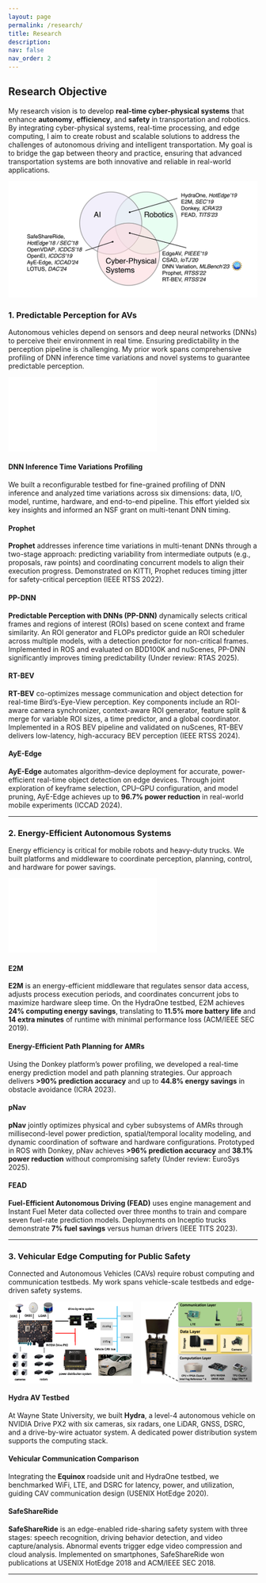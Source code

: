```yaml
---
layout: page
permalink: /research/
title: Research
description: 
nav: false
nav_order: 2
---
```


## Research Objective

My research vision is to develop **real-time cyber-physical systems** that enhance **autonomy**, **efficiency**, and **safety** in transportation and robotics. By integrating cyber-physical systems, real-time processing, and edge computing, I aim to create robust and scalable solutions to address the challenges of autonomous driving and intelligent transportation. My goal is to bridge the gap between theory and practice, ensuring that advanced transportation systems are both innovative and reliable in real-world applications.

![Research Overview](../assets/img/research-overview.png)

<!-- ## Research Highlights

My research interests lie in computing systems for autonomous driving, cyber-physical systems, robotics, and edge computing. By delivering robust AI system solutions with significant societal impact, I aim to enhance the **safety**, **predictability**, and **efficiency** of **real-time cyber-physical systems**, such as autonomous vehicles, trucks, and mobile robots. My work, published in top-tier venues like RTSS, RTAS, ICCAD, ICRA, SEC, HotEdge, TITS, IWC, and IoTJ, addresses these objectives in the autonomous CPS sphere.

Notably, I was among the first in the computing systems community to explore DNN inference time variations in autonomous driving, leading to a **\$600,000 [NSF Grant](https://www.nsf.gov/awardsearch/showAward?AWD_ID=2343601&HistoricalAwards=false)** as Co-PI on multi-tenant DNN timing research. I developed testbeds like **HydraOne** and **Donkey**, programmable and energy-efficient platforms for autonomous mobile robots. My work on fuel-efficient autonomous trucking achieved a **7% reduction in fuel consumption** in real deployments compared to experienced drivers. As of December 9, 2024, my publications have over **1,960 citations**, with an **H-Index 17** and **i10-Index 20**. -->

<!-- ## Prior Research -->

### 1. Predictable Perception for AVs

Autonomous vehicles depend on sensors and deep neural networks (DNNs) to perceive their environment in real time. Ensuring predictability in the perception pipeline is challenging. My prior work spans comprehensive profiling of DNN inference time variations and novel systems to guarantee predictable perception.

![Environment-Aware Dynamic ROIs](../assets/img/publication_preview/RoI-example.pdf)

#### DNN Inference Time Variations Profiling  
We built a reconfigurable testbed for fine-grained profiling of DNN inference and analyzed time variations across six dimensions: data, I/O, model, runtime, hardware, and end-to-end pipeline. This effort yielded six key insights and informed an NSF grant on multi-tenant DNN timing.

#### Prophet  
**Prophet** addresses inference time variations in multi-tenant DNNs through a two-stage approach: predicting variability from intermediate outputs (e.g., proposals, raw points) and coordinating concurrent models to align their execution progress. Demonstrated on KITTI, Prophet reduces timing jitter for safety-critical perception (IEEE RTSS 2022).

#### PP-DNN  
**Predictable Perception with DNNs (PP-DNN)** dynamically selects critical frames and regions of interest (ROIs) based on scene context and frame similarity. An ROI generator and FLOPs predictor guide an ROI scheduler across multiple models, with a detection predictor for non-critical frames. Implemented in ROS and evaluated on BDD100K and nuScenes, PP-DNN significantly improves timing predictability (Under review: RTAS 2025).

#### RT-BEV

<!-- ![RT-BEV System Overview](../assets/img/publication_preview/RT-BEV-Design.pdf) -->

**RT-BEV** co-optimizes message communication and object detection for real-time Bird’s-Eye-View perception. Key components include an ROI-aware camera synchronizer, context-aware ROI generator, feature split & merge for variable ROI sizes, a time predictor, and a global coordinator. Implemented in a ROS BEV pipeline and validated on nuScenes, RT-BEV delivers low-latency, high-accuracy BEV perception (IEEE RTSS 2024).

#### AyE-Edge  
**AyE-Edge** automates algorithm–device deployment for accurate, power-efficient real-time object detection on edge devices. Through joint exploration of keyframe selection, CPU–GPU configuration, and model pruning, AyE-Edge achieves up to **96.7% power reduction** in real-world mobile experiments (ICCAD 2024).

---

### 2. Energy-Efficient Autonomous Systems

Energy efficiency is critical for mobile robots and heavy-duty trucks. We built platforms and middleware to coordinate perception, planning, control, and hardware for power savings.

![Energy-Efficient Platforms](../assets/img/publication_preview/EEAutoSys.pdf)

#### E2M  
**E2M** is an energy-efficient middleware that regulates sensor data access, adjusts process execution periods, and coordinates concurrent jobs to maximize hardware sleep time. On the HydraOne testbed, E2M achieves **24% computing energy savings**, translating to **11.5% more battery life** and **14 extra minutes** of runtime with minimal performance loss (ACM/IEEE SEC 2019).

#### Energy-Efficient Path Planning for AMRs  
Using the Donkey platform’s power profiling, we developed a real-time energy prediction model and path planning strategies. Our approach delivers **>90% prediction accuracy** and up to **44.8% energy savings** in obstacle avoidance (ICRA 2023).

#### pNav  
**pNav** jointly optimizes physical and cyber subsystems of AMRs through millisecond-level power prediction, spatial/temporal locality modeling, and dynamic coordination of software and hardware configurations. Prototyped in ROS with Donkey, pNav achieves **>96% prediction accuracy** and **38.1% power reduction** without compromising safety (Under review: EuroSys 2025).

#### FEAD  
**Fuel-Efficient Autonomous Driving (FEAD)** uses engine management and Instant Fuel Meter data collected over three months to train and compare seven fuel-rate prediction models. Deployments on Inceptio trucks demonstrate **7% fuel savings** versus human drivers (IEEE TITS 2023).

---

### 3. Vehicular Edge Computing for Public Safety

Connected and Autonomous Vehicles (CAVs) require robust computing and communication testbeds. My work spans vehicle-scale testbeds and edge-driven safety systems.

<div style="display: flex; gap: 1rem;">
  <img src="../assets/img/publication_preview/typical-example.pdf" alt="Hydra Autonomous Driving Testbed" style="width:50%;">
  <img src="../assets/img/publication_preview/Equinox-design.png" alt="Equinox Platform" style="width:45%;">
</div>

#### Hydra AV Testbed  
At Wayne State University, we built **Hydra**, a level-4 autonomous vehicle on NVIDIA Drive PX2 with six cameras, six radars, one LiDAR, GNSS, DSRC, and a drive-by-wire actuator system. A dedicated power distribution system supports the computing stack.

#### Vehicular Communication Comparison  
Integrating the **Equinox** roadside unit and HydraOne testbed, we benchmarked WiFi, LTE, and DSRC for latency, power, and utilization, guiding CAV communication design (USENIX HotEdge 2020).

#### SafeShareRide  
**SafeShareRide** is an edge-enabled ride-sharing safety system with three stages: speech recognition, driving behavior detection, and video capture/analysis. Abnormal events trigger edge video compression and cloud analysis. Implemented on smartphones, SafeShareRide won publications at USENIX HotEdge 2018 and ACM/IEEE SEC 2018.

---

<!-- ## Short-Term Goals

- **End-to-End AV Testing Methodologies**  
  Develop universal metrics and comprehensive testing pipelines covering perception to control, to identify vulnerabilities and quantify safety impacts under real-world scenarios.

- **Optimizing Foundation Models for CPS**  
  Explore software optimizations for deploying vision, language, and audio foundation models on resource-constrained devices, targeting energy-efficient inference in autonomous driving and smart healthcare.

## Long-Term Goals

- **Hardware-Software Co-Design for Efficient CPS**  
  Partner software and hardware innovations to integrate foundation models into CPS, ensuring high performance and low energy consumption for real-time inference and training.

- **Advancing Off-Road Autonomous Driving**  
  Design vehicles and sensor suites (including drones) for unpredictable off-road environments, enabling robust, real-time perception and control in agriculture, disaster response, and exploration. -->

